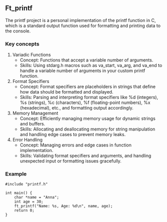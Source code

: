 ## Ft_printf

The printf project is a personal implementation of the printf function in C, which is a standard output function used for formatting and printing data to the console. 

### Key concepts
1. Variadic Functions
    - Concept: Functions that accept a variable number of arguments.
    - Skills: Using stdarg.h macros such as va_start, va_arg, and va_end to handle a variable number of arguments in your custom printf function.
2. Format Specifiers
    - Concept: Format specifiers are placeholders in strings that define how data should be formatted and displayed.
    - Skills: Parsing and interpreting format specifiers like %d (integers), %s (strings), %c (characters), %f (floating-point numbers), %x (hexadecimal), etc., and formatting output accordingly.
3. Memory Management
    - Concept: Efficiently managing memory usage for dynamic strings and buffers.
    - Skills: Allocating and deallocating memory for string manipulation and handling edge cases to prevent memory leaks.
4. Error Handling
    - Concept: Managing errors and edge cases in function implementation.
    - Skills: Validating format specifiers and arguments, and handling unexpected input or formatting issues gracefully.
   
### Example
```
#include "printf.h"

int main() {
    char *name = "Anna";
    int age = 30;
    ft_printf("Name: %s, Age: %d\n", name, age);
    return 0;
}
```
